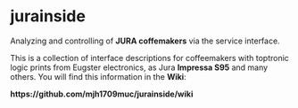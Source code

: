 # jurainside
Analyzing and controlling of <b>JURA coffemakers</b> via the service interface.

This is a collection of interface descriptions for coffeemakers with toptronic logic prints from Eugster electronics, as Jura <b>Impressa S95</b> and many others. You will find this information in the <b>Wiki</b>:

<b>
https://github.com/mjh1709muc/jurainside/wiki
</b>
